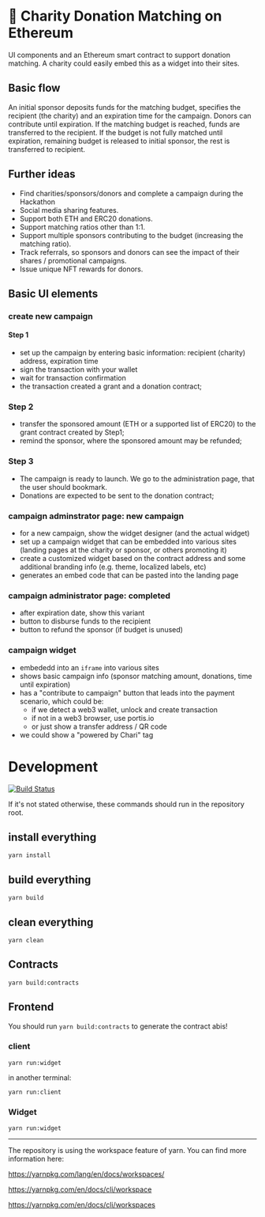 # 💸 Charity Donation Matching on Ethereum

UI components and an Ethereum smart contract to support donation matching. A charity could easily embed this as a widget into their sites.

## Basic flow
An initial sponsor deposits funds for the matching budget, specifies the recipient (the charity) and an expiration time for the campaign. Donors can contribute until expiration. If the matching budget is reached, funds are transferred to the recipient. If the budget is not fully matched until expiration, remaining budget is released to initial sponsor, the rest is transferred to recipient.

## Further ideas
* Find charities/sponsors/donors and complete a campaign during the Hackathon
* Social media sharing features.
* Support both ETH and ERC20 donations.
* Support matching ratios other than 1:1. 
* Support multiple sponsors contributing to the budget (increasing the matching ratio).
* Track referrals, so sponsors and donors can see the impact of their shares / promotional campaigns.
* Issue unique NFT rewards for donors.


## Basic UI elements 

### create new campaign

#### Step 1
 * set up the campaign by entering basic information: recipient (charity) address, expiration time
 * sign the transaction with your wallet
 * wait for transaction confirmation
 * the transaction created a grant and a donation contract; 

### Step 2
 * transfer the sponsored amount (ETH or a supported list of ERC20) to the grant contract created by Step1;
 * remind the sponsor, where the sponsored amount may be refunded;

### Step 3
 * The campaign is ready to launch. We go to the administration page, that the user should bookmark.
 * Donations are expected to be sent to the donation contract;

### campaign adminstrator page: new campaign
 * for a new campaign, show the widget designer (and the actual widget)
 * set up a campaign widget that can be embedded into various sites (landing pages at the charity or sponsor, or others promoting it)
 * create a customized widget based on the contract address and some additional branding info (e.g. theme, localized labels, etc)
 * generates an embed code that can be pasted into the landing page

### campaign administrator page: completed
 * after expiration date, show this variant
 * button to disburse funds to the recipient
 * button to refund the sponsor (if budget is unused)

### campaign widget
 * embededd into an `iframe` into various sites
 * shows basic campaign info (sponsor matching amount, donations, time until expiration)
 * has a "contribute to campaign" button that leads into the payment scenario, which could be:
   * if we detect a web3 wallet, unlock and create transaction
   * if not in a web3 browser, use portis.io
   * or just show a transfer address / QR code
 * we could show a "powered by Chari" tag


# Development

[![Build Status](https://travis-ci.org/DecentLabs/DonationMatching.svg?branch=master)](https://travis-ci.org/DecentLabs/DonationMatching)

If it's not stated otherwise, these commands should run in the repository root.

## install everything
```
yarn install
```


## build everything
```
yarn build
```

## clean everything
```
yarn clean
```

## Contracts

```
yarn build:contracts
```

## Frontend

You should run `yarn build:contracts` to generate the contract abis!

### client
```
yarn run:widget
```
in another terminal:
```
yarn run:client
```

### Widget
```
yarn run:widget
```

---
The repository is using the workspace feature of yarn. 
You can find more information here:

https://yarnpkg.com/lang/en/docs/workspaces/

https://yarnpkg.com/en/docs/cli/workspace

https://yarnpkg.com/en/docs/cli/workspaces
